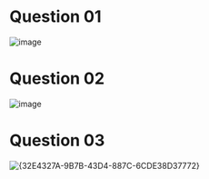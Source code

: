 # Question 01
![image](https://github.com/user-attachments/assets/134a3040-7087-4fb4-b55c-22f106ebce18)

# Question 02
![image](https://github.com/user-attachments/assets/01773280-1465-43de-ab27-2ecec46ecdf9)

# Question 03
![{32E4327A-9B7B-43D4-887C-6CDE38D37772}](https://github.com/user-attachments/assets/771afbcc-04ae-4608-94ff-b59c236d1a0f)
